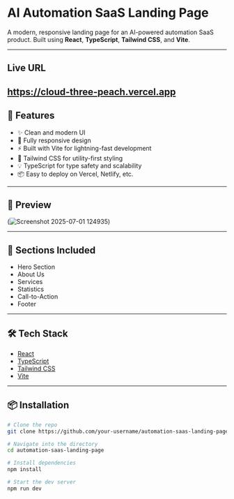 # AI Automation SaaS Landing Page

A modern, responsive landing page for an AI-powered automation SaaS product. Built using **React**, **TypeScript**, **Tailwind CSS**, and **Vite**.

---
## Live URL 
 https://cloud-three-peach.vercel.app
---

## 🚀 Features

- ✨ Clean and modern UI
- 📱 Fully responsive design
- ⚡ Built with Vite for lightning-fast development
- 🎨 Tailwind CSS for utility-first styling
- 💡 TypeScript for type safety and scalability
- 📦 Easy to deploy on Vercel, Netlify, etc.

---

## 📸 Preview

(![Screenshot 2025-07-01 124935](https://github.com/user-attachments/assets/ea92d422-66f2-4021-8486-4f760e3ed4d6))


---

## 🧠 Sections Included

- Hero Section
- About Us
- Services
- Statistics
- Call-to-Action
- Footer

---

## 🛠️ Tech Stack

- [React](https://reactjs.org/)
- [TypeScript](https://www.typescriptlang.org/)
- [Tailwind CSS](https://tailwindcss.com/)
- [Vite](https://vitejs.dev/)

---

## 📦 Installation

```bash
# Clone the repo
git clone https://github.com/your-username/automation-saas-landing-page.git

# Navigate into the directory
cd automation-saas-landing-page

# Install dependencies
npm install

# Start the dev server
npm run dev
```
